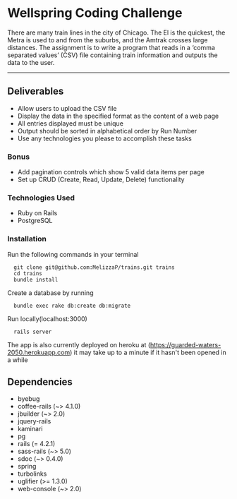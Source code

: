 Wellspring Coding Challenge
===========================

There are many train lines in the city of Chicago. The El is the quickest, the Metra is used to and from the suburbs, and the Amtrak crosses large distances. The assignment is to write a program that reads in a ‘comma separated values’ (CSV) file containing train information and outputs the data to the user.

---

## Deliverables

- Allow users to upload the CSV file
- Display the data in the specified format as the content of a web page
- All entries displayed must be unique
- Output should be sorted in alphabetical order by Run Number
- Use any technologies you please to accomplish these tasks

### Bonus 
- Add pagination controls which show 5 valid data items per page
- Set up CRUD (Create, Read, Update, Delete) functionality

### Technologies Used
  * Ruby on Rails
  * PostgreSQL

### Installation
Run the following commands in your terminal
```
  git clone git@github.com:MelizzaP/trains.git trains
  cd trains
  bundle install
```
Create a database by running
```
  bundle exec rake db:create db:migrate
```
  
Run locally(localhost:3000)
```
  rails server
```
The app is also currently deployed on heroku at (https://guarded-waters-2050.herokuapp.com)
it may take up to a minute if it hasn't been opened in a while

## Dependencies
  * byebug
  * coffee-rails (~> 4.1.0)
  * jbuilder (~> 2.0)
  * jquery-rails
  * kaminari
  * pg
  * rails (= 4.2.1)
  * sass-rails (~> 5.0)
  * sdoc (~> 0.4.0)
  * spring
  * turbolinks
  * uglifier (>= 1.3.0)
  * web-console (~> 2.0)